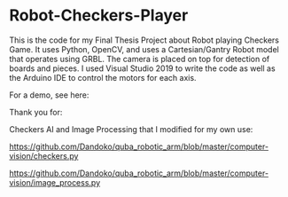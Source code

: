 # Robot-Checkers-Player
This is the code for my Final Thesis Project about Robot playing Checkers Game. It uses Python, OpenCV, and uses a Cartesian/Gantry Robot model that operates using GRBL. The camera is placed on top for detection of boards and pieces. I used Visual Studio 2019 to write the code as well as the Arduino IDE to control the motors for each axis.

For a demo, see here:

Thank you for:

Checkers AI and Image Processing that I modified for my own use:

https://github.com/Dandoko/quba_robotic_arm/blob/master/computer-vision/checkers.py

https://github.com/Dandoko/quba_robotic_arm/blob/master/computer-vision/image_process.py
